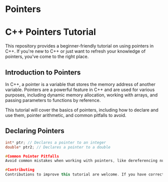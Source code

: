 # Pointers
# C++ Pointers Tutorial

This repository provides a beginner-friendly tutorial on using pointers in C++. If you're new to C++ or just want to refresh your knowledge of pointers, you've come to the right place.

## Introduction to Pointers

In C++, a pointer is a variable that stores the memory address of another variable. Pointers are a powerful feature in C++ and are used for various purposes, including dynamic memory allocation, working with arrays, and passing parameters to functions by reference.

This tutorial will cover the basics of pointers, including how to declare and use them, pointer arithmetic, and common pitfalls to avoid.

## Declaring Pointers

```cpp
int* ptr; // Declares a pointer to an integer
double* ptr2; // Declares a pointer to a double

#Common Pointer Pitfalls
Avoid common mistakes when working with pointers, like dereferencing null pointers or using uninitialized pointers.

#Contributing
Contributions to improve this tutorial are welcome. If you have corrections, additional examples, or explanations to add, please submit a pull request.
